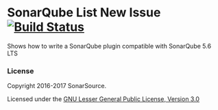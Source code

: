 SonarQube List New Issue [![Build Status](https://travis-ci.org/SonarSource/sonar-custom-plugin-example.svg?branch=master)](https://travis-ci.org/SonarSource/sonar-custom-plugin-example)
==========

Shows how to write a SonarQube plugin compatible with SonarQube 5.6 LTS

### License

Copyright 2016-2017 SonarSource.

Licensed under the [GNU Lesser General Public License, Version 3.0](http://www.gnu.org/licenses/lgpl.txt)
